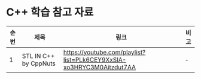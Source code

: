 # C++ 학습 참고 자료

| 순번 | 제목 | 링크 | 비고 |
| ---| --- | --- | --- |
| 1 | STL IN C++ by CppNuts |  https://youtube.com/playlist?list=PLk6CEY9XxSIA-xo3HRYC3M0Aitzdut7AA | - |
